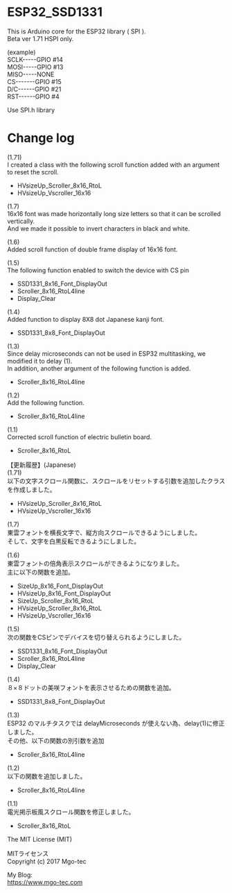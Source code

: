 # ESP32_SSD1331
This is Arduino core for the ESP32 library ( SPI ).  
Beta ver 1.71
HSPI only.  
  
(example)  
SCLK-----GPIO #14  
MOSI-----GPIO #13  
MISO-----NONE  
CS-------GPIO #15  
D/C------GPIO #21  
RST------GPIO #4  
  
Use SPI.h library  
  
# Change log
(1.71)  
I created a class with the following scroll function added with an argument to reset the scroll.  
  
- HVsizeUp_Scroller_8x16_RtoL  
- HVsizeUp_Vscroller_16x16  
  
(1.7)  
16x16 font was made horizontally long size letters so that it can be scrolled vertically.  
And we made it possible to invert characters in black and white.  
  
(1.6)  
Added scroll function of double frame display of 16x16 font.  
  
(1.5)  
The following function enabled to switch the device with CS pin  
- SSD1331_8x16_Font_DisplayOut  
- Scroller_8x16_RtoL4line  
- Display_Clear  
  
(1.4)  
Added function to display 8X8 dot Japanese kanji font.  
- SSD1331_8x8_Font_DisplayOut
  
(1.3)  
Since delay microseconds can not be used in ESP32 multitasking, we modified it to delay (1).  
In addition, another argument of the following function is added.  
- Scroller_8x16_RtoL4line  
  
(1.2)  
Add the following function.  
- Scroller_8x16_RtoL4line  
  
(1.1)  
Corrected scroll function of electric bulletin board.  
- Scroller_8x16_RtoL  
  
【更新履歴】(Japanese)  
(1.71)  
以下の文字スクロール関数に、スクロールをリセットする引数を追加したクラスを作成しました。  
  
- HVsizeUp_Scroller_8x16_RtoL  
- HVsizeUp_Vscroller_16x16  
  
(1.7)  
東雲フォントを横長文字で、縦方向スクロールできるようにしました。  
そして、文字を白黒反転できるようにしました。  
  
(1.6)  
東雲フォントの倍角表示スクロールができるようになりました。  
主に以下の関数を追加。  
- SizeUp_8x16_Font_DisplayOut  
- HVsizeUp_8x16_Font_DisplayOut  
- SizeUp_Scroller_8x16_RtoL  
- HVsizeUp_Scroller_8x16_RtoL  
- HVsizeUp_Vscroller_16x16  
  
(1.5)  
次の関数をCSピンでデバイスを切り替えられるようにしました。  
- SSD1331_8x16_Font_DisplayOut  
- Scroller_8x16_RtoL4line  
- Display_Clear  
  
(1.4)  
８×８ドットの美咲フォントを表示させるための関数を追加。  
- SSD1331_8x8_Font_DisplayOut
  
(1.3)  
ESP32 のマルチタスクでは delayMicroseconds が使えない為、delay(1)に修正しました。  
その他、以下の関数の別引数を追加  
- Scroller_8x16_RtoL4line  
  
(1.2)  
以下の関数を追加しました。
- Scroller_8x16_RtoL4line  
  
(1.1)  
電光掲示板風スクロール関数を修正しました。  
- Scroller_8x16_RtoL  
  
  
The MIT License (MIT)  
  
MITライセンス  
Copyright (c) 2017 Mgo-tec  
  
My Blog:  
https://www.mgo-tec.com